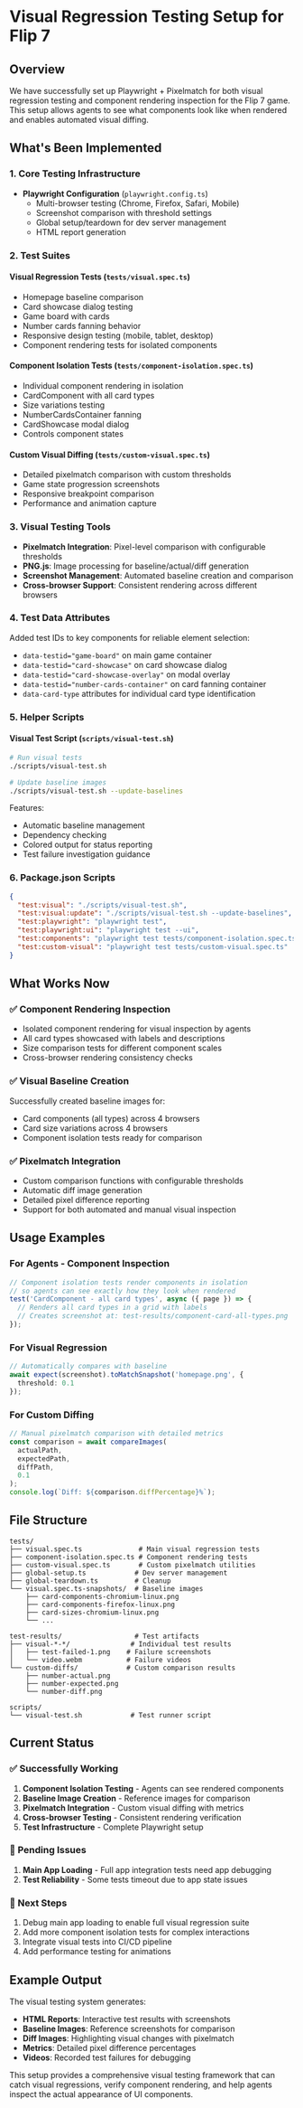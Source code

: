 # Visual Regression Testing Setup for Flip 7

## Overview
We have successfully set up Playwright + Pixelmatch for both visual regression testing and component rendering inspection for the Flip 7 game. This setup allows agents to see what components look like when rendered and enables automated visual diffing.

## What's Been Implemented

### 1. Core Testing Infrastructure
- **Playwright Configuration** (`playwright.config.ts`)
  - Multi-browser testing (Chrome, Firefox, Safari, Mobile)
  - Screenshot comparison with threshold settings
  - Global setup/teardown for dev server management
  - HTML report generation

### 2. Test Suites

#### Visual Regression Tests (`tests/visual.spec.ts`)
- Homepage baseline comparison
- Card showcase dialog testing
- Game board with cards
- Number cards fanning behavior
- Responsive design testing (mobile, tablet, desktop)
- Component rendering tests for isolated components

#### Component Isolation Tests (`tests/component-isolation.spec.ts`)
- Individual component rendering in isolation
- CardComponent with all card types
- Size variations testing
- NumberCardsContainer fanning
- CardShowcase modal dialog
- Controls component states

#### Custom Visual Diffing (`tests/custom-visual.spec.ts`)
- Detailed pixelmatch comparison with custom thresholds
- Game state progression screenshots
- Responsive breakpoint comparison
- Performance and animation capture

### 3. Visual Testing Tools
- **Pixelmatch Integration**: Pixel-level comparison with configurable thresholds
- **PNG.js**: Image processing for baseline/actual/diff generation
- **Screenshot Management**: Automated baseline creation and comparison
- **Cross-browser Support**: Consistent rendering across different browsers

### 4. Test Data Attributes
Added test IDs to key components for reliable element selection:
- `data-testid="game-board"` on main game container
- `data-testid="card-showcase"` on card showcase dialog
- `data-testid="card-showcase-overlay"` on modal overlay
- `data-testid="number-cards-container"` on card fanning container
- `data-card-type` attributes for individual card type identification

### 5. Helper Scripts

#### Visual Test Script (`scripts/visual-test.sh`)
```bash
# Run visual tests
./scripts/visual-test.sh

# Update baseline images
./scripts/visual-test.sh --update-baselines
```

Features:
- Automatic baseline management
- Dependency checking
- Colored output for status reporting
- Test failure investigation guidance

### 6. Package.json Scripts
```json
{
  "test:visual": "./scripts/visual-test.sh",
  "test:visual:update": "./scripts/visual-test.sh --update-baselines",
  "test:playwright": "playwright test",
  "test:playwright:ui": "playwright test --ui",
  "test:components": "playwright test tests/component-isolation.spec.ts",
  "test:custom-visual": "playwright test tests/custom-visual.spec.ts"
}
```

## What Works Now

### ✅ Component Rendering Inspection
- Isolated component rendering for visual inspection by agents
- All card types showcased with labels and descriptions
- Size comparison tests for different component scales
- Cross-browser rendering consistency checks

### ✅ Visual Baseline Creation
Successfully created baseline images for:
- Card components (all types) across 4 browsers
- Card size variations across 4 browsers
- Component isolation tests ready for comparison

### ✅ Pixelmatch Integration
- Custom comparison functions with configurable thresholds
- Automatic diff image generation
- Detailed pixel difference reporting
- Support for both automated and manual visual inspection

## Usage Examples

### For Agents - Component Inspection
```typescript
// Component isolation tests render components in isolation
// so agents can see exactly how they look when rendered
test('CardComponent - all card types', async ({ page }) => {
  // Renders all card types in a grid with labels
  // Creates screenshot at: test-results/component-card-all-types.png
});
```

### For Visual Regression
```typescript
// Automatically compares with baseline
await expect(screenshot).toMatchSnapshot('homepage.png', { 
  threshold: 0.1 
});
```

### For Custom Diffing
```typescript
// Manual pixelmatch comparison with detailed metrics
const comparison = await compareImages(
  actualPath, 
  expectedPath, 
  diffPath, 
  0.1
);
console.log(`Diff: ${comparison.diffPercentage}%`);
```

## File Structure
```
tests/
├── visual.spec.ts              # Main visual regression tests
├── component-isolation.spec.ts # Component rendering tests
├── custom-visual.spec.ts       # Custom pixelmatch utilities
├── global-setup.ts            # Dev server management
├── global-teardown.ts         # Cleanup
└── visual.spec.ts-snapshots/  # Baseline images
    ├── card-components-chromium-linux.png
    ├── card-components-firefox-linux.png
    ├── card-sizes-chromium-linux.png
    └── ...

test-results/                  # Test artifacts
├── visual-*-*/               # Individual test results
│   ├── test-failed-1.png    # Failure screenshots
│   └── video.webm           # Failure videos
└── custom-diffs/            # Custom comparison results
    ├── number-actual.png
    ├── number-expected.png
    └── number-diff.png

scripts/
└── visual-test.sh            # Test runner script
```

## Current Status

### ✅ Successfully Working
1. **Component Isolation Testing** - Agents can see rendered components
2. **Baseline Image Creation** - Reference images for comparison
3. **Pixelmatch Integration** - Custom visual diffing with metrics
4. **Cross-browser Testing** - Consistent rendering verification
5. **Test Infrastructure** - Complete Playwright setup

### 🔧 Pending Issues
1. **Main App Loading** - Full app integration tests need app debugging
2. **Test Reliability** - Some tests timeout due to app state issues

### 🎯 Next Steps
1. Debug main app loading to enable full visual regression suite
2. Add more component isolation tests for complex interactions
3. Integrate visual tests into CI/CD pipeline
4. Add performance testing for animations

## Example Output
The visual testing system generates:
- **HTML Reports**: Interactive test results with screenshots
- **Baseline Images**: Reference screenshots for comparison
- **Diff Images**: Highlighting visual changes with pixelmatch
- **Metrics**: Detailed pixel difference percentages
- **Videos**: Recorded test failures for debugging

This setup provides a comprehensive visual testing framework that can catch visual regressions, verify component rendering, and help agents inspect the actual appearance of UI components.
